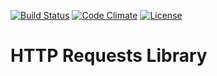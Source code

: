 [![Build Status](http://img.shields.io/travis/budjb/http-requests.svg?style=flat-square)](https://travis-ci.org/budjb/http-requests)
[![Code Climate](http://img.shields.io/codeclimate/github/budjb/http-requests.svg?style=flat-square)](https://codeclimate.com/github/budjb/http-requests)
[![License](http://img.shields.io/:license-apache-blue.svg?style=flat-square)](http://www.apache.org/licenses/LICENSE-2.0.html)

# HTTP Requests Library
